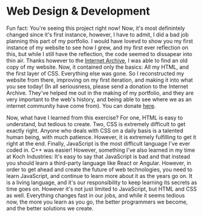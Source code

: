 # Web Design & Development

Fun fact: You're seeing this project right now! Now, it's most definintely changed since it's first instance, however, I have to admit, I did a bad job planning this part of my portfolio. I would have lovevd to show you my first instance of my website to see how I grew, and my first ever reflection on this, but while I still have the reflection, the code seemed to dissapear into thin air. Thanks however to the [Internet Archive](https://archive.org/), I was able to find an old copy of my website. Now, it contained only the basics: All my HTML, and the first layer of CSS. Everything else was gone. So I reconstructed my website from there, improving on my first iteration, and making it into what you see today! (In all seriousness, please send a donation to the Internet Archive. They've helped me out in the making of my portfolio, and they are very important to the web's history, and being able to see where we as an internet community have come from). You can donate [here](https://archive.org/donate/).

Now, what have I learned from this exercise? For one, HTML is easy to understand, but tedious to create. Two, CSS is extremely difficult to get exactly right. Anyone who deals with CSS on a daily basis is a talented human being, with much patience. However, it is extremely fulfilling to get it right at the end. Finally, JavaScript is the most difficult language I've ever coded in. C++ was easier! However, something I've also learned in my time at Koch Industries: It's easy to say that JavaScript is bad and that instead you should learn a third-party language like React or Angular. However, in order to get ahead and create the future of web technologies, you need to learn JavaScript, and continue to learn more about it as the years go on. It is a living language, and it's our responsibility to keep learning its secrets as time goes on. However it's not just limited to JavaScript, but HTML and CSS as well. Everything changes fast in our jobs, and while it seems tedious now, the more you learn as you go, the better programmers we become, and the better solutions we create.
